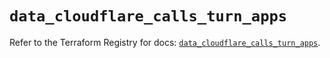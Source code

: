 # `data_cloudflare_calls_turn_apps`

Refer to the Terraform Registry for docs: [`data_cloudflare_calls_turn_apps`](https://registry.terraform.io/providers/cloudflare/cloudflare/5.4.0/docs/data-sources/calls_turn_apps).
